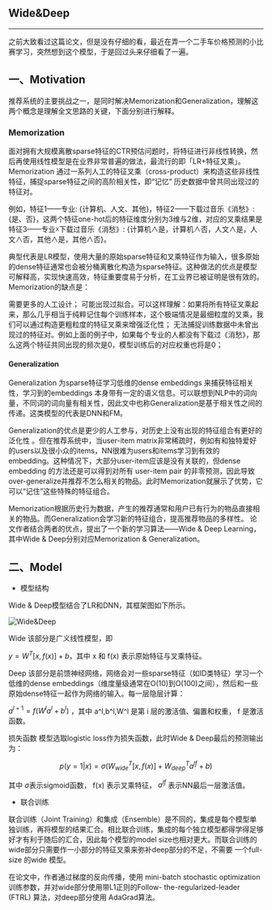 ## Wide&Deep

---

之前大致看过这篇论文，但是没有仔细的看，最近在弄一个二手车价格预测的小比赛学习，突然想到这个模型，于是回过头来仔细看了一遍。


## 一、Motivation
推荐系统的主要挑战之一，是同时解决Memorization和Generalization，理解这两个概念是理解全文思路的关键，下面分别进行解释。

### Memorization
面对拥有大规模离散sparse特征的CTR预估问题时，将特征进行非线性转换，然后再使用线性模型是在业界非常普遍的做法，最流行的即「LR+特征叉乘」。Memorization 通过一系列人工的特征叉乘（cross-product）来构造这些非线性特征，捕捉sparse特征之间的高阶相关性，即“记忆” 历史数据中曾共同出现过的特征对。

例如，特征1——专业: {计算机、人文、其他}，特征2——下载过音乐《消愁》:{是、否}，这两个特征one-hot后的特征维度分别为3维与2维，对应的叉乘结果是特征3——专业☓下载过音乐《消愁》: {计算机∧是，计算机∧否，人文∧是，人文∧否，其他∧是，其他∧否}。

典型代表是LR模型，使用大量的原始sparse特征和叉乘特征作为输入，很多原始的dense特征通常也会被分桶离散化构造为sparse特征。这种做法的优点是模型可解释高，实现快速高效，特征重要度易于分析，在工业界已被证明是很有效的。Memorization的缺点是：

需要更多的人工设计；
可能出现过拟合。可以这样理解：如果将所有特征叉乘起来，那么几乎相当于纯粹记住每个训练样本，这个极端情况是最细粒度的叉乘，我们可以通过构造更粗粒度的特征叉乘来增强泛化性；
无法捕捉训练数据中未曾出现过的特征对。例如上面的例子中，如果每个专业的人都没有下载过《消愁》，那么这两个特征共同出现的频次是0，模型训练后的对应权重也将是0；


#### Generalization
Generalization 为sparse特征学习低维的dense embeddings 来捕获特征相关性，学习到的embeddings 本身带有一定的语义信息。可以联想到NLP中的词向量，不同词的词向量有相关性，因此文中也称Generalization是基于相关性之间的传递。这类模型的代表是DNN和FM。

Generalization的优点是更少的人工参与，对历史上没有出现的特征组合有更好的泛化性 。但在推荐系统中，当user-item matrix非常稀疏时，例如有和独特爱好的users以及很小众的items，NN很难为users和items学习到有效的embedding。这种情况下，大部分user-item应该是没有关联的，但dense embedding 的方法还是可以得到对所有 user-item pair 的非零预测，因此导致 over-generalize并推荐不怎么相关的物品。此时Memorization就展示了优势，它可以“记住”这些特殊的特征组合。

Memorization根据历史行为数据，产生的推荐通常和用户已有行为的物品直接相关的物品。而Generalization会学习新的特征组合，提高推荐物品的多样性。 论文作者结合两者的优点，提出了一个新的学习算法——Wide & Deep Learning，其中Wide & Deep分别对应Memorization & Generalization。

## 二、Model

 - 模型结构

Wide & Deep模型结合了LR和DNN，其框架图如下所示。

![Wide&Deep](https://img-blog.csdn.net/20171007203832263?watermark/2/text/aHR0cDovL2Jsb2cuY3Nkbi5uZXQvZ29vZ2xlMTk4OTAxMDI=/font/5a6L5L2T/fontsize/400/fill/I0JBQkFCMA==/dissolve/70/gravity/SouthEast)

Wide 该部分是广义线性模型，即

$y = W^T [x,f(x)]+b$，其中 x 和 f(x) 表示原始特征与叉乘特征。

Deep 该部分是前馈神经网络，网络会对一些sparse特征（如ID类特征）学习一个低维的dense embeddings（维度量级通常在O(10)到O(100)之间），然后和一些原始dense特征一起作为网络的输入。每一层隐层计算：

$a^{l+1}=f(W^l a^l+ b^l)$ ，其中 a^l,b^l,W^l 是第 i 层的激活值、偏置和权重， f 是激活函数。

损失函数 模型选取logistic loss作为损失函数，此时Wide & Deep最后的预测输出为：

$$
p(y=1|x) = \sigma(W^T_{wide}[x,f(x)]+W^T_{deep} a^{lf}+b)
$$

其中 $\sigma$表示sigmoid函数， f(x) 表示叉乘特征， $a^{lf}$ 表示NN最后一层激活值。


 - 联合训练

联合训练（Joint Training）和集成（Ensemble）是不同的，集成是每个模型单独训练，再将模型的结果汇合。相比联合训练，集成的每个独立模型都得学得足够好才有利于随后的汇合，因此每个模型的model size也相对更大。而联合训练的wide部分只需要作一小部分的特征叉乘来弥补deep部分的不足，不需要 一个full-size 的wide 模型。

在论文中，作者通过梯度的反向传播，使用 mini-batch stochastic optimization 训练参数，并对wide部分使用带L1正则的Follow- the-regularized-leader (FTRL) 算法，对deep部分使用 AdaGrad算法。